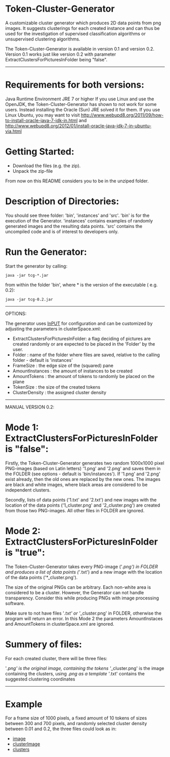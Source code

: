 Token-Cluster-Generator
=======================

A customizable cluster generator which produces 2D data points from png images.
It suggests clusterings for each created instance and can thus be used for the investigation of supervised classification algorithms or unsupervised clustering algorithms.

The Token-Cluster-Generator is available in version 0.1 and version 0.2. Version 0.1 works just like version 0.2 with parameter ExtractClustersForPicturesInFolder being "false".

----------------------

# Requirements for both versions:

Java Runtime Environment JRE 7 or higher
If you use Linux and use the OpenJDK, the Token-Cluster-Generator has shown to not work for some users. Instead installing the Oracle (Sun) JRE solved it for them.
If you use Linux Ubuntu, you may want to visit
	http://www.webupd8.org/2011/09/how-to-install-oracle-java-7-jdk-in.html
and
	http://www.webupd8.org/2012/01/install-oracle-java-jdk-7-in-ubuntu-via.html

# Getting Started:

- Download the files (e.g. the zip).
- Unpack the zip-file

From now on this README considers you to be in the unziped folder. 

# Description of Directories:

You should see three folder: 'bin', 'instances' and 'src'. 'bin' is for the execution of the Generator. 'instances' contains examples of randomly generated images and the resulting data points. 'src' contains the uncompiled code and is of interest to developers only.

# Run the Generator:

Start the generator by calling:

	java -jar tcg-*.jar

from within the folder 'bin', where \* is the version of the executable ( e.g. 0.2):

	java -jar tcg-0.2.jar

----------------------

OPTIONS:

The generator uses [InPUT](https://github.com/feldob/InPUT) for configuration and can be customized by adjusting the parameters in clusterSpace.xml:

* ExtractClustersForPicturesInFolder: a flag deciding of pictures are created randomly or are expected to be placed in the 'Folder' by the user.
* Folder : name of the folder where files are saved, relative to the calling folder - default is 'instances'
* FrameSize : the edge size of the (squared) pane
* AmountInstances : the amount of instances to be created
* AmountTokens : the amount of tokens to randomly be placed on the plane
* TokenSize : the size of the created tokens
* ClusterDensity : the assigned cluster density

----------------------

MANUAL VERSION 0.2:

# Mode 1: ExtractClustersForPicturesInFolder is "false":

Firstly, the Token-Cluster-Generator generates two random 1000x1000 pixel PNG-images (based on Latin letters) '1.png' and '2.png' and saves them in the FOLDER (see options - default is 'bin/instances'). If '1.png' and '2.png' exist already, then the old ones are replaced by the new ones. The images are black and white images, where black areas are considered to be independent clusters.

Secondly, lists of data points ('1.txt' and '2.txt') and new images with the location of the data points ('1_cluster.png' and '2_cluster.png') are created from those two PNG-images. All other files in FOLDER are ignored.

# Mode 2: ExtractClustersForPicturesInFolder is "true":

The Token-Cluster-Generator takes every PNG-image ('*.png') in FOLDER and produces a list of data points ('*.txt') and a new image with the location of the data points ('*_cluster.png').

The size of the original PNGs can be arbitrary. Each non-white area is considered to be a cluster. However, the Generator can not handle transparency. Consider this while producing PNGs with image processing software.

Make sure to not have files '*.txt' or '*_cluster.png' in FOLDER, otherwise the program will return an error. In this Mode 2 the parameters AmountInstaces and AmountTokens in clusterSpace.xml are ignored.

# Summery of files:

For each created cluster, there will be three files:

'*.png' is the original image, containing the tokens
'*_cluster.png' is the image containing the clusters, using *.png as a template
'*.txt' contains the suggested clustering coordinates

----------------------

# Example

For a frame size of 1000 pixels, a fixed amount of 10 tokens of sizes between 300 and 700 pixels, and randomly selected cluster density between 0.01 and 0.2, the three files could look as in:

* [image](https://github.com/feldob/Token-Cluster-Generator/blob/master/instances/1.png)
* [clusterImage](https://github.com/feldob/Token-Cluster-Generator/blob/master/instances/1_cluster.png)
* [clusters](https://github.com/feldob/Token-Cluster-Generator/blob/master/instances/1.txt)

